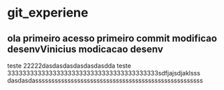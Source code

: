 # git_experiene
ola primeiro acesso
primeiro commit
modificao desenvVinicius
modicacao desenv
----
teste 22222dasdasdasdasdasdasdda
teste 3333333333333333333333333333333333333333sdfjajsdjaklsss
dasdasdassssssssssssssssssssssssssssssssssssssssssssssssssss